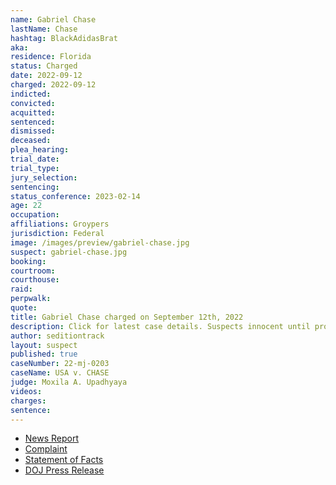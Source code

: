 ```yaml
---
name: Gabriel Chase
lastName: Chase
hashtag: BlackAdidasBrat
aka:
residence: Florida
status: Charged
date: 2022-09-12
charged: 2022-09-12
indicted:
convicted:
acquitted:
sentenced:
dismissed:
deceased:
plea_hearing:
trial_date:
trial_type:
jury_selection:
sentencing:
status_conference: 2023-02-14
age: 22
occupation:
affiliations: Groypers
jurisdiction: Federal
image: /images/preview/gabriel-chase.jpg
suspect: gabriel-chase.jpg
booking:
courtroom:
courthouse:
raid:
perpwalk:
quote:
title: Gabriel Chase charged on September 12th, 2022
description: Click for latest case details. Suspects innocent until proven guilty.
author: seditiontrack
layout: suspect
published: true
caseNumber: 22-mj-0203
caseName: USA v. CHASE
judge: Moxila A. Upadhyaya
videos:
charges:
sentence:
---
```

- [News Report](https://www.nbcnews.com/politics/justice-department/members-far-right-group-america-first-charged-connection-jan-6-riot-rcna48664)
- [Complaint](https://www.justice.gov/usao-dc/case-multi-defendant/file/1536751/download)
- [Statement of Facts](https://www.justice.gov/usao-dc/case-multi-defendant/file/1536756/download)
- [DOJ Press Release](https://www.justice.gov/usao-dc/pr/virginia-man-arrested-felony-and-misdemeanor-charges-actions-during-jan-6-capitol-breach)
